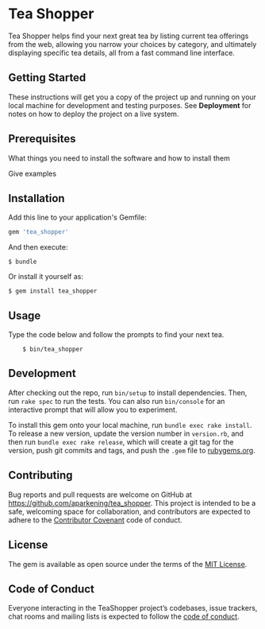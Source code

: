 # Tea Shopper

Tea Shopper helps find your next great tea by listing current tea offerings from the web, allowing you narrow your choices by category, and ultimately displaying specific tea details, all from a fast command line interface.

## Getting Started
These instructions will get you a copy of the project up and running on your local machine for development and testing purposes. See **Deployment** for notes on how to deploy the project on a live system.

## Prerequisites

<Not sure what we need here>

What things you need to install the software and how to install them

Give examples


## Installation

<Review Bundler installation to fill this section>

Add this line to your application's Gemfile:

```ruby
gem 'tea_shopper'
```


And then execute:

    $ bundle

Or install it yourself as:

    $ gem install tea_shopper

## Usage

Type the code below and follow the prompts to find your next tea.
```
    $ bin/tea_shopper
```
## Development

After checking out the repo, run `bin/setup` to install dependencies. Then, run `rake spec` to run the tests. You can also run `bin/console` for an interactive prompt that will allow you to experiment.

To install this gem onto your local machine, run `bundle exec rake install`. To release a new version, update the version number in `version.rb`, and then run `bundle exec rake release`, which will create a git tag for the version, push git commits and tags, and push the `.gem` file to [rubygems.org](https://rubygems.org).

## Contributing

Bug reports and pull requests are welcome on GitHub at https://github.com/aparkening/tea_shopper. This project is intended to be a safe, welcoming space for collaboration, and contributors are expected to adhere to the [Contributor Covenant](http://contributor-covenant.org) code of conduct.

## License

The gem is available as open source under the terms of the [MIT License](https://opensource.org/licenses/MIT).

## Code of Conduct

Everyone interacting in the TeaShopper project’s codebases, issue trackers, chat rooms and mailing lists is expected to follow the [code of conduct](https://github.com/aparkening/tea_shopper/blob/master/CODE_OF_CONDUCT.md).
